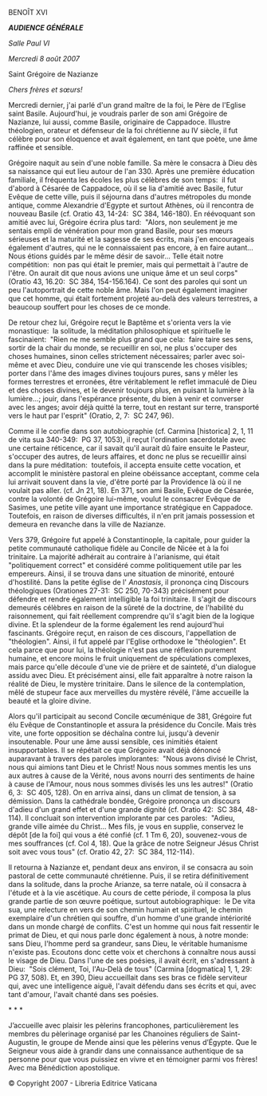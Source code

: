 BENOÎT XVI

***AUDIENCE GÉNÉRALE***

*Salle Paul VI*

*Mercredi 8 août 2007*

Saint Grégoire de Nazianze

*Chers frères et sœurs!*

Mercredi dernier, j'ai parlé d'un grand maître de la foi, le Père de l'Eglise saint Basile. Aujourd'hui, je voudrais parler de son ami Grégoire de Nazianze, lui aussi, comme Basile, originaire de Cappadoce. Illustre théologien, orateur et défenseur de la foi chrétienne au IV siècle, il fut célèbre pour son éloquence et avait également, en tant que poète, une âme raffinée et sensible.

Grégoire naquit au sein d'une noble famille. Sa mère le consacra à Dieu dès sa naissance qui eut lieu autour de l'an 330. Après une première éducation familiale, il fréquenta les écoles les plus célèbres de son temps:  il fut d'abord à Césarée de Cappadoce, où il se lia d'amitié avec Basile, futur Evêque de cette ville, puis il séjourna dans d'autres métropoles du monde antique, comme Alexandrie d'Egypte et surtout Athènes, où il rencontra de nouveau Basile (cf. Oratio 43, 14-24:  SC 384, 146-180). En réévoquant son amitié avec lui, Grégoire écrira plus tard:  "Alors, non seulement je me sentais empli de vénération pour mon grand Basile, pour ses mœurs sérieuses et la maturité et la sagesse de ses écrits, mais j'en encourageais également d'autres, qui ne le connaissaient pas encore, à en faire autant... Nous étions guidés par le même désir de savoir... Telle était notre compétition:  non pas qui était le premier, mais qui permettait à l'autre de l'être. On aurait dit que nous avions une unique âme et un seul corps" (Oratio 43, 16.20:  SC 384, 154-156.164). Ce sont des paroles qui sont un peu l'autoportrait de cette noble âme. Mais l'on peut également imaginer que cet homme, qui était fortement projeté au-delà des valeurs terrestres, a beaucoup souffert pour les choses de ce monde.

De retour chez lui, Grégoire reçut le Baptême et s'orienta vers la vie monastique:  la solitude, la méditation philosophique et spirituelle le fascinaient:  "Rien ne me semble plus grand que cela:  faire taire ses sens, sortir de la chair du monde, se recueillir en soi, ne plus s'occuper des choses humaines, sinon celles strictement nécessaires; parler avec soi-même et avec Dieu, conduire une vie qui transcende les choses visibles; porter dans l'âme des images divines toujours pures, sans y mêler les formes terrestres et erronées, être véritablement le reflet immaculé de Dieu et des choses divines, et le devenir toujours plus, en puisant la lumière à la lumière...; jouir, dans l'espérance présente, du bien à venir et converser avec les anges; avoir déjà quitté la terre, tout en restant sur terre, transporté vers le haut par l'esprit" (Oratio, 2, 7:  SC 247, 96).

Comme il le confie dans son autobiographie (cf. Carmina \[historica\] 2, 1, 11 de vita sua 340-349:  PG 37, 1053), il reçut l'ordination sacerdotale avec une certaine réticence, car il savait qu'il aurait dû faire ensuite le Pasteur, s'occuper des autres, de leurs affaires, et donc ne plus se recueillir ainsi dans la pure méditation:  toutefois, il accepta ensuite cette vocation, et accomplit le ministère pastoral en pleine obéissance acceptant, comme cela lui arrivait souvent dans la vie, d'être porté par la Providence là où il ne voulait pas aller. (cf. Jn 21, 18). En 371, son ami Basile, Evêque de Césarée, contre la volonté de Grégoire lui-même, voulut le consacrer Evêque de Sasimes, une petite ville ayant une importance stratégique en Cappadoce. Toutefois, en raison de diverses difficultés, il n'en prit jamais possession et demeura en revanche dans la ville de Nazianze.

Vers 379, Grégoire fut appelé à Constantinople, la capitale, pour guider la petite communauté catholique fidèle au Concile de Nicée et à la foi trinitaire. La majorité adhérait au contraire à l'arianisme, qui était "politiquement correct" et considéré comme politiquement utile par les empereurs. Ainsi, il se trouva dans une situation de minorité, entouré d'hostilité. Dans la petite église de l' *Anastasis*, il prononça cinq Discours théologiques (Orationes 27-31:  SC 250, 70-343) précisément pour défendre et rendre également intelligible la foi trinitaire. Il s'agit de discours demeurés célèbres en raison de la sûreté de la doctrine, de l'habilité du raisonnement, qui fait réellement comprendre qu'il s'agit bien de la logique divine. Et la splendeur de la forme également les rend aujourd'hui fascinants. Grégoire reçut, en raison de ces discours, l'appellation de "théologien". Ainsi, il fut appelé par l'Eglise orthodoxe le "théologien". Et cela parce que pour lui, la théologie n'est pas une réflexion purement humaine, et encore moins le fruit uniquement de spéculations complexes, mais parce qu'elle découle d'une vie de prière et de sainteté, d'un dialogue assidu avec Dieu. Et précisément ainsi, elle fait apparaître à notre raison la réalité de Dieu, le mystère trinitaire. Dans le silence de la contemplation, mêlé de stupeur face aux merveilles du mystère révélé, l'âme accueille la beauté et la gloire divine.

Alors qu'il participait au second Concile œcuménique de 381, Grégoire fut élu Evêque de Constantinople et assura la présidence du Concile. Mais très vite, une forte opposition se déchaîna contre lui, jusqu'à devenir insoutenable. Pour une âme aussi sensible, ces inimitiés étaient insupportables. Il se répétait ce que Grégoire avait déjà dénoncé auparavant à travers des paroles implorantes:  "Nous avons divisé le Christ, nous qui aimions tant Dieu et le Christ! Nous nous sommes mentis les uns aux autres à cause de la Vérité, nous avons nourri des sentiments de haine à cause de l'Amour, nous nous sommes divisés les uns les autres!" (Oratio 6, 3:  SC 405, 128). On en arriva ainsi, dans un climat de tension, à sa démission. Dans la cathédrale bondée, Grégoire prononça un discours d'adieu d'un grand effet et d'une grande dignité (cf. Oratio 42:  SC 384, 48-114). Il concluait son intervention implorante par ces paroles:  "Adieu, grande ville aimée du Christ... Mes fils, je vous en supplie, conservez le dépôt \[de la foi\] qui vous a été confié (cf. 1 Tm 6, 20), souvenez-vous de mes souffrances (cf. Col 4, 18). Que la grâce de notre Seigneur Jésus Christ soit avec vous tous" (cf. Oratio 42, 27:  SC 384, 112-114).

Il retourna à Nazianze et, pendant deux ans environ, il se consacra au soin pastoral de cette communauté chrétienne. Puis, il se retira définitivement dans la solitude, dans la proche Arianze, sa terre natale, où il consacra à l'étude et à la vie ascétique. Au cours de cette période, il composa la plus grande partie de son œuvre poétique, surtout autobiographique:  le De vita sua, une relecture en vers de son chemin humain et spirituel, le chemin exemplaire d'un chrétien qui souffre, d'un homme d'une grande intériorité dans un monde chargé de conflits. C'est un homme qui nous fait ressentir le primat de Dieu, et qui nous parle donc également à nous, à notre monde:  sans Dieu, l'homme perd sa grandeur, sans Dieu, le véritable humanisme n'existe pas. Ecoutons donc cette voix et cherchons à connaître nous aussi le visage de Dieu. Dans l'une de ses poésies, il avait écrit, en s'adressant à Dieu:  "Sois clément, Toi, l'Au-Delà de tous" (Carmina \[dogmatica\] 1, 1, 29:  PG 37, 508). Et, en 390, Dieu accueillait dans ses bras ce fidèle serviteur qui, avec une intelligence aiguë, l'avait défendu dans ses écrits et qui, avec tant d'amour, l'avait chanté dans ses poésies.

\* \* \*

J’accueille avec plaisir les pèlerins francophones, particulièrement les membres du pèlerinage organisé par les Chanoines réguliers de Saint-Augustin, le groupe de Mende ainsi que les pèlerins venus d’Égypte. Que le Seigneur vous aide à grandir dans une connaissance authentique de sa personne pour que vous puissiez en vivre et en témoigner parmi vos frères! Avec ma Bénédiction apostolique.

© Copyright 2007 - Libreria Editrice Vaticana
